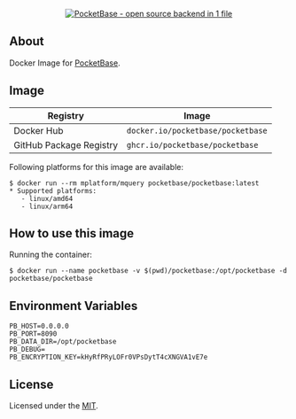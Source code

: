 <p align="center">
    <a href="https://pocketbase.io" target="_blank" rel="noopener">
        <img src="https://i.imgur.com/ZfD4BHO.png" alt="PocketBase - open source backend in 1 file" />
    </a>
</p>

## About

Docker Image for [PocketBase](https://github.com/pocketbase/pocketbase).

## Image

| Registry                | Image                             |
| ----------------------- | --------------------------------- |
| Docker Hub              | `docker.io/pocketbase/pocketbase` |
| GitHub Package Registry | `ghcr.io/pocketbase/pocketbase`   |

Following platforms for this image are available:

```
$ docker run --rm mplatform/mquery pocketbase/pocketbase:latest
* Supported platforms:
   - linux/amd64
   - linux/arm64
```

## How to use this image

Running the container:
```
$ docker run --name pocketbase -v $(pwd)/pocketbase:/opt/pocketbase -d pocketbase/pocketbase
```

## Environment Variables

```
PB_HOST=0.0.0.0
PB_PORT=8090
PB_DATA_DIR=/opt/pocketbase
PB_DEBUG=
PB_ENCRYPTION_KEY=kHyRfPRyLOFr0VPsDytT4cXNGVA1vE7e
```

## License

Licensed under the [MIT](LICENSE).
